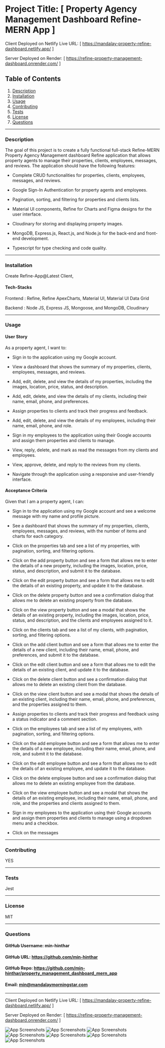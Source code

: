 # Project Title: [ Property Agency Management Dashboard Refine-MERN App ]

Client Deployed on Netlify Live URL: [ https://mandalay-property-refine-dashboard.netlify.app/ ]

Server Deployed on Render: [ https://refine-property-management-dashboard.onrender.com/ ] 

## Table of Contents
1. [Description](#description)
2. [Installation](#installation)
3. [Usage](#usage)
4. [Contributing](#contributing)
5. [Tests](#tests)
6. [License](#license)
7. [Questions](#questions)

-----

### Description 
The goal of this project is to create a fully functional full-stack Refine-MERN Property Agency Management dashboard Refine application that allows property agents to manage their properties, clients, employees, messages, and reviews. The application should have the following features:

 - Complete CRUD functionalities for properties, clients, employees, messages, and reviews.

 - Google Sign-In Authentication for property agents and employees.

 - Pagination, sorting, and filtering for properties and clients lists.

 - Material UI components, Refine for Charts and Figma designs for the user interface.

 - Cloudinary for storing and displaying property images.

 - MongoDB, Express.js, React.js, and Node.js for the back-end and front-end development.

 - Typescript for type checking and code quality.


-----

### Installation
Create Refine-App@Latest Client, 


#### Tech-Stacks
Frontend : Refine, Refine ApexCharts, Material UI, Material UI Data Grid

Backend : Node JS, Express JS, Mongoose, and MongoDB, Cloudinary

-----

### Usage 

#### User Story

As a property agent, I want to:

 - Sign in to the application using my Google account.

 - View a dashboard that shows the summary of my properties, clients, employees, messages, and reviews.

 - Add, edit, delete, and view the details of my properties, including the images, location, price, status, and description.

 - Add, edit, delete, and view the details of my clients, including their name, email, phone, and preferences.

 - Assign properties to clients and track their progress and feedback.

 - Add, edit, delete, and view the details of my employees, including their name, email, phone, and role.

 - Sign in my employees to the application using their Google accounts and assign them properties and clients to manage.

 - View, reply, delete, and mark as read the messages from my clients and employees.

 - View, approve, delete, and reply to the reviews from my clients.

 - Navigate through the application using a responsive and user-friendly interface.

#### Acceptance Criteria

Given that I am a property agent, I can:

 - Sign in to the application using my Google account and see a welcome message with my name and profile picture.

 - See a dashboard that shows the summary of my properties, clients, employees, messages, and reviews, with the number of items and charts for each category.

 - Click on the properties tab and see a list of my properties, with pagination, sorting, and filtering options.

 - Click on the add property button and see a form that allows me to enter the details of a new property, including the images, location, price, status, and description, and submit it to the database.

 - Click on the edit property button and see a form that allows me to edit the details of an existing property, and update it to the database.

 - Click on the delete property button and see a confirmation dialog that allows me to delete an existing property from the database.

 - Click on the view property button and see a modal that shows the details of an existing property, including the images, location, price, status, and description, and the clients and employees assigned to it.

 - Click on the clients tab and see a list of my clients, with pagination, sorting, and filtering options.

 - Click on the add client button and see a form that allows me to enter the details of a new client, including their name, email, phone, and preferences, and submit it to the database.

 - Click on the edit client button and see a form that allows me to edit the details of an existing client, and update it to the database.

 - Click on the delete client button and see a confirmation dialog that allows me to delete an existing client from the database.

 - Click on the view client button and see a modal that shows the details of an existing client, including their name, email, phone, and preferences, and the properties assigned to them.

 - Assign properties to clients and track their progress and feedback using a status indicator and a comment section.

 - Click on the employees tab and see a list of my employees, with pagination, sorting, and filtering options.

 - Click on the add employee button and see a form that allows me to enter the details of a new employee, including their name, email, phone, and role, and submit it to the database.

 - Click on the edit employee button and see a form that allows me to edit the details of an existing employee, and update it to the database.

 - Click on the delete employee button and see a confirmation dialog that allows me to delete an existing employee from the database.

 - Click on the view employee button and see a modal that shows the details of an existing employee, including their name, email, phone, and role, and the properties and clients assigned to them.

 - Sign in my employees to the application using their Google accounts and assign them properties and clients to manage using a dropdown menu and a checkbox.

 - Click on the messages

-----

### Contributing 
YES 

-----

### Tests 
Jest

-----

### License 
MIT 

-----

### Questions 

#### GitHub Username: min-hinthar 

#### GitHub URL: https://github.com/min-hinthar

#### GitHub Repo: https://github.com/min-hinthar/property_management_dashboard_mern_app

#### Email: min@mandalaymorningstar.com

-----

Client Deployed on Netlify Live URL: [ https://mandalay-property-refine-dashboard.netlify.app/ ]

Server Deployed on Render: [ https://refine-property-management-dashboard.onrender.com/ ] 

![App Screenshots](./client/src/assets/Property_1.jpeg)
![App Screenshots](./client/src/assets/Property_2.jpeg)
![App Screenshots](./client/src/assets/Property_3.jpeg)
![App Screenshots](./client/src/assets/Property_4.jpeg)
![App Screenshots](./client/src/assets/Property_6.jpeg)
![App Screenshots](./client/src/assets/Property_7.jpeg)
![App Screenshots](./client/src/assets/Property_5.jpeg)
